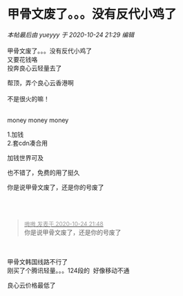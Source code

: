 # 甲骨文废了。。。没有反代小鸡了


<i class="pstatus"> 本帖最后由 yueyyy 于 2020-10-24 21:29 编辑 </i><br />
<br />
<img src="static/image/smiley/yct/002.gif" smilieid="30" border="0" alt="" /> <br />
甲骨文废了。。。没有反代小鸡了<br />
又要花钱咯<br />
投奔良心云轻量去了<img id="aimg_mUmFf" onclick="zoom(this, this.src, 0, 0, 0)" class="zoom" src="https://cdn.jsdelivr.net/gh/hishis/forum-master/public/images/patch.gif" onmouseover="img_onmouseoverfunc(this)" onload="thumbImg(this)" border="0" alt="" />

帮顶，弄个良心云香港啊<br />
<br />
不是很火的嘛！<br />
<br />
<img src="static/image/smiley/default/lol.gif" smilieid="12" border="0" alt="" /><img src="static/image/smiley/default/lol.gif" smilieid="12" border="0" alt="" /><img src="static/image/smiley/default/lol.gif" smilieid="12" border="0" alt="" />

money money money

1.加钱<br />
2.套cdn凑合用<img id="aimg_cWyDd" onclick="zoom(this, this.src, 0, 0, 0)" class="zoom" src="https://cdn.jsdelivr.net/gh/hishis/forum-master/public/images/patch.gif" onmouseover="img_onmouseoverfunc(this)" onload="thumbImg(this)" border="0" alt="" />

加钱世界可及

也不错了，免费的用了挺久

你是说甲骨文废了，还是你的号废了<br />
<br />
<br />
​​​​​​​

<div class="quote"><blockquote><font size="2"><a href="https://www.hostloc.com/forum.php?mod=redirect&amp;goto=findpost&amp;pid=9347842&amp;ptid=758085" target="_blank"><font color="#999999">嗷嗷 发表于 2020-10-24 21:48</font></a></font><br />
你是说甲骨文废了，还是你的号废了</blockquote></div><br />
<br />
甲骨文韩国线路不行了<br />
刚买了个腾讯轻量。。。124段的&nbsp;&nbsp;好像移动不通<img id="aimg_iau5T" onclick="zoom(this, this.src, 0, 0, 0)" class="zoom" src="https://cdn.jsdelivr.net/gh/hishis/forum-master/public/images/patch.gif" onmouseover="img_onmouseoverfunc(this)" onload="thumbImg(this)" border="0" alt="" />

良心云价格最低了
